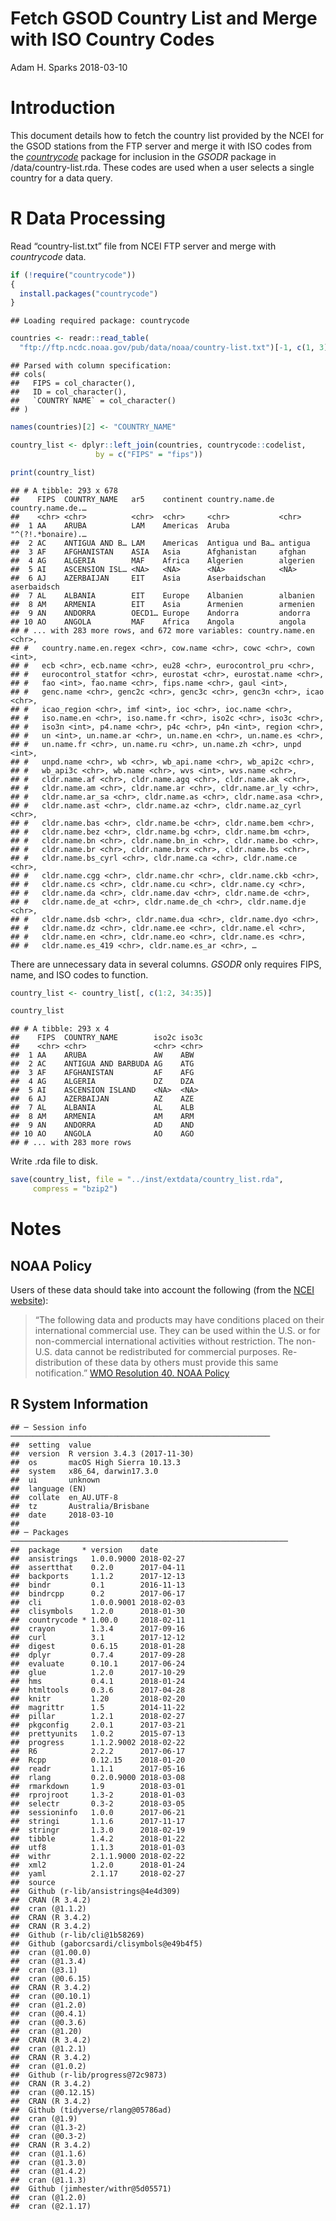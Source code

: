 Fetch GSOD Country List and Merge with ISO Country Codes
================
Adam H. Sparks
2018-03-10

# Introduction

This document details how to fetch the country list provided by the NCEI
for the GSOD stations from the FTP server and merge it with ISO codes
from the [*countrycode*](https://cran.r-project.org/package=countrycode)
package for inclusion in the *GSODR* package in /data/country-list.rda.
These codes are used when a user selects a single country for a data
query.

# R Data Processing

Read “country-list.txt” file from NCEI FTP server and merge with
*countrycode* data.

``` r
if (!require("countrycode"))
{
  install.packages("countrycode")
}
```

    ## Loading required package: countrycode

``` r
countries <- readr::read_table(
  "ftp://ftp.ncdc.noaa.gov/pub/data/noaa/country-list.txt")[-1, c(1, 3)]
```

    ## Parsed with column specification:
    ## cols(
    ##   FIPS = col_character(),
    ##   ID = col_character(),
    ##   `COUNTRY NAME` = col_character()
    ## )

``` r
names(countries)[2] <- "COUNTRY_NAME"

country_list <- dplyr::left_join(countries, countrycode::codelist,
                   by = c("FIPS" = "fips"))

print(country_list)
```

    ## # A tibble: 293 x 678
    ##    FIPS  COUNTRY_NAME   ar5    continent country.name.de country.name.de.…
    ##    <chr> <chr>          <chr>  <chr>     <chr>           <chr>            
    ##  1 AA    ARUBA          LAM    Americas  Aruba           "^(?!.*bonaire).…
    ##  2 AC    ANTIGUA AND B… LAM    Americas  Antigua und Ba… antigua          
    ##  3 AF    AFGHANISTAN    ASIA   Asia      Afghanistan     afghan           
    ##  4 AG    ALGERIA        MAF    Africa    Algerien        algerien         
    ##  5 AI    ASCENSION ISL… <NA>   <NA>      <NA>            <NA>             
    ##  6 AJ    AZERBAIJAN     EIT    Asia      Aserbaidschan   aserbaidsch      
    ##  7 AL    ALBANIA        EIT    Europe    Albanien        albanien         
    ##  8 AM    ARMENIA        EIT    Asia      Armenien        armenien         
    ##  9 AN    ANDORRA        OECD1… Europe    Andorra         andorra          
    ## 10 AO    ANGOLA         MAF    Africa    Angola          angola           
    ## # ... with 283 more rows, and 672 more variables: country.name.en <chr>,
    ## #   country.name.en.regex <chr>, cow.name <chr>, cowc <chr>, cown <int>,
    ## #   ecb <chr>, ecb.name <chr>, eu28 <chr>, eurocontrol_pru <chr>,
    ## #   eurocontrol_statfor <chr>, eurostat <chr>, eurostat.name <chr>,
    ## #   fao <int>, fao.name <chr>, fips.name <chr>, gaul <int>,
    ## #   genc.name <chr>, genc2c <chr>, genc3c <chr>, genc3n <chr>, icao <chr>,
    ## #   icao_region <chr>, imf <int>, ioc <chr>, ioc.name <chr>,
    ## #   iso.name.en <chr>, iso.name.fr <chr>, iso2c <chr>, iso3c <chr>,
    ## #   iso3n <int>, p4.name <chr>, p4c <chr>, p4n <int>, region <chr>,
    ## #   un <int>, un.name.ar <chr>, un.name.en <chr>, un.name.es <chr>,
    ## #   un.name.fr <chr>, un.name.ru <chr>, un.name.zh <chr>, unpd <int>,
    ## #   unpd.name <chr>, wb <chr>, wb_api.name <chr>, wb_api2c <chr>,
    ## #   wb_api3c <chr>, wb.name <chr>, wvs <int>, wvs.name <chr>,
    ## #   cldr.name.af <chr>, cldr.name.agq <chr>, cldr.name.ak <chr>,
    ## #   cldr.name.am <chr>, cldr.name.ar <chr>, cldr.name.ar_ly <chr>,
    ## #   cldr.name.ar_sa <chr>, cldr.name.as <chr>, cldr.name.asa <chr>,
    ## #   cldr.name.ast <chr>, cldr.name.az <chr>, cldr.name.az_cyrl <chr>,
    ## #   cldr.name.bas <chr>, cldr.name.be <chr>, cldr.name.bem <chr>,
    ## #   cldr.name.bez <chr>, cldr.name.bg <chr>, cldr.name.bm <chr>,
    ## #   cldr.name.bn <chr>, cldr.name.bn_in <chr>, cldr.name.bo <chr>,
    ## #   cldr.name.br <chr>, cldr.name.brx <chr>, cldr.name.bs <chr>,
    ## #   cldr.name.bs_cyrl <chr>, cldr.name.ca <chr>, cldr.name.ce <chr>,
    ## #   cldr.name.cgg <chr>, cldr.name.chr <chr>, cldr.name.ckb <chr>,
    ## #   cldr.name.cs <chr>, cldr.name.cu <chr>, cldr.name.cy <chr>,
    ## #   cldr.name.da <chr>, cldr.name.dav <chr>, cldr.name.de <chr>,
    ## #   cldr.name.de_at <chr>, cldr.name.de_ch <chr>, cldr.name.dje <chr>,
    ## #   cldr.name.dsb <chr>, cldr.name.dua <chr>, cldr.name.dyo <chr>,
    ## #   cldr.name.dz <chr>, cldr.name.ee <chr>, cldr.name.el <chr>,
    ## #   cldr.name.en <chr>, cldr.name.eo <chr>, cldr.name.es <chr>,
    ## #   cldr.name.es_419 <chr>, cldr.name.es_ar <chr>, …

There are unnecessary data in several columns. *GSODR* only requires
FIPS, name, and ISO codes to function.

``` r
country_list <- country_list[, c(1:2, 34:35)]

country_list
```

    ## # A tibble: 293 x 4
    ##    FIPS  COUNTRY_NAME        iso2c iso3c
    ##    <chr> <chr>               <chr> <chr>
    ##  1 AA    ARUBA               AW    ABW  
    ##  2 AC    ANTIGUA AND BARBUDA AG    ATG  
    ##  3 AF    AFGHANISTAN         AF    AFG  
    ##  4 AG    ALGERIA             DZ    DZA  
    ##  5 AI    ASCENSION ISLAND    <NA>  <NA> 
    ##  6 AJ    AZERBAIJAN          AZ    AZE  
    ##  7 AL    ALBANIA             AL    ALB  
    ##  8 AM    ARMENIA             AM    ARM  
    ##  9 AN    ANDORRA             AD    AND  
    ## 10 AO    ANGOLA              AO    AGO  
    ## # ... with 283 more rows

Write .rda file to disk.

``` r
save(country_list, file = "../inst/extdata/country_list.rda",
     compress = "bzip2")
```

# Notes

## NOAA Policy

Users of these data should take into account the following (from the
[NCEI
website](http://www7.ncdc.noaa.gov/CDO/cdoselect.cmd?datasetabbv=GSOD&countryabbv=&georegionabbv=)):

> “The following data and products may have conditions placed on their
> international commercial use. They can be used within the U.S. or for
> non-commercial international activities without restriction. The
> non-U.S. data cannot be redistributed for commercial purposes.
> Re-distribution of these data by others must provide this same
> notification.” [WMO Resolution 40. NOAA
> Policy](http://www.wmo.int/pages/about/Resolution40.html)

## R System Information

    ## ─ Session info ──────────────────────────────────────────────────────────
    ##  setting  value                       
    ##  version  R version 3.4.3 (2017-11-30)
    ##  os       macOS High Sierra 10.13.3   
    ##  system   x86_64, darwin17.3.0        
    ##  ui       unknown                     
    ##  language (EN)                        
    ##  collate  en_AU.UTF-8                 
    ##  tz       Australia/Brisbane          
    ##  date     2018-03-10                  
    ## 
    ## ─ Packages ──────────────────────────────────────────────────────────────
    ##  package     * version    date      
    ##  ansistrings   1.0.0.9000 2018-02-27
    ##  assertthat    0.2.0      2017-04-11
    ##  backports     1.1.2      2017-12-13
    ##  bindr         0.1        2016-11-13
    ##  bindrcpp      0.2        2017-06-17
    ##  cli           1.0.0.9001 2018-02-03
    ##  clisymbols    1.2.0      2018-01-30
    ##  countrycode * 1.00.0     2018-02-11
    ##  crayon        1.3.4      2017-09-16
    ##  curl          3.1        2017-12-12
    ##  digest        0.6.15     2018-01-28
    ##  dplyr         0.7.4      2017-09-28
    ##  evaluate      0.10.1     2017-06-24
    ##  glue          1.2.0      2017-10-29
    ##  hms           0.4.1      2018-01-24
    ##  htmltools     0.3.6      2017-04-28
    ##  knitr         1.20       2018-02-20
    ##  magrittr      1.5        2014-11-22
    ##  pillar        1.2.1      2018-02-27
    ##  pkgconfig     2.0.1      2017-03-21
    ##  prettyunits   1.0.2      2015-07-13
    ##  progress      1.1.2.9002 2018-02-22
    ##  R6            2.2.2      2017-06-17
    ##  Rcpp          0.12.15    2018-01-20
    ##  readr         1.1.1      2017-05-16
    ##  rlang         0.2.0.9000 2018-03-08
    ##  rmarkdown     1.9        2018-03-01
    ##  rprojroot     1.3-2      2018-01-03
    ##  selectr       0.3-2      2018-03-05
    ##  sessioninfo   1.0.0      2017-06-21
    ##  stringi       1.1.6      2017-11-17
    ##  stringr       1.3.0      2018-02-19
    ##  tibble        1.4.2      2018-01-22
    ##  utf8          1.1.3      2018-01-03
    ##  withr         2.1.1.9000 2018-02-22
    ##  xml2          1.2.0      2018-01-24
    ##  yaml          2.1.17     2018-02-27
    ##  source                                 
    ##  Github (r-lib/ansistrings@4e4d309)     
    ##  CRAN (R 3.4.2)                         
    ##  cran (@1.1.2)                          
    ##  CRAN (R 3.4.2)                         
    ##  CRAN (R 3.4.2)                         
    ##  Github (r-lib/cli@1b58269)             
    ##  Github (gaborcsardi/clisymbols@e49b4f5)
    ##  cran (@1.00.0)                         
    ##  cran (@1.3.4)                          
    ##  cran (@3.1)                            
    ##  cran (@0.6.15)                         
    ##  CRAN (R 3.4.2)                         
    ##  cran (@0.10.1)                         
    ##  cran (@1.2.0)                          
    ##  cran (@0.4.1)                          
    ##  cran (@0.3.6)                          
    ##  cran (@1.20)                           
    ##  CRAN (R 3.4.2)                         
    ##  cran (@1.2.1)                          
    ##  CRAN (R 3.4.2)                         
    ##  cran (@1.0.2)                          
    ##  Github (r-lib/progress@72c9873)        
    ##  CRAN (R 3.4.2)                         
    ##  cran (@0.12.15)                        
    ##  CRAN (R 3.4.2)                         
    ##  Github (tidyverse/rlang@05786ad)       
    ##  cran (@1.9)                            
    ##  cran (@1.3-2)                          
    ##  cran (@0.3-2)                          
    ##  CRAN (R 3.4.2)                         
    ##  cran (@1.1.6)                          
    ##  cran (@1.3.0)                          
    ##  cran (@1.4.2)                          
    ##  cran (@1.1.3)                          
    ##  Github (jimhester/withr@5d05571)       
    ##  cran (@1.2.0)                          
    ##  cran (@2.1.17)
